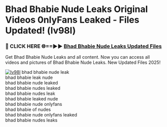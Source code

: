 # Bhad Bhabie Nude Leaks Original Videos 0nlyFans Leaked - Files Updated! (lv98l)

<h3>🔴 CLICK HERE 🌐==►► <a href="https://tinyurl.com/5h6xmrr3" rel="nofollow">Bhad Bhabie Nude Leaks Updated Files</a></h3>

Get Bhad Bhabie Nude Leaks and all content. Now you can access all videos and pictures of Bhad Bhabie Nude Leaks. New Updated Files 2025!

[![lv98l](https://i.imgur.com/KVD873Z.gif)](https://tinyurl.com/5h6xmrr3)
bhad bhabie nude leak<br>
bhad bhabie leak nude<br>
bhad bhabie nude leaked<br>
bhad bhabie nudes leaked<br>
bhad bhabie nudes leak<br>
bhad bhabie leaked nude<br>
bhad bhabie nude onlyfans<br>
bhad bhabie of nudes<br>
bhad bhabie nude onlyfans leaked<br>
bhad bhabie nudes leaks